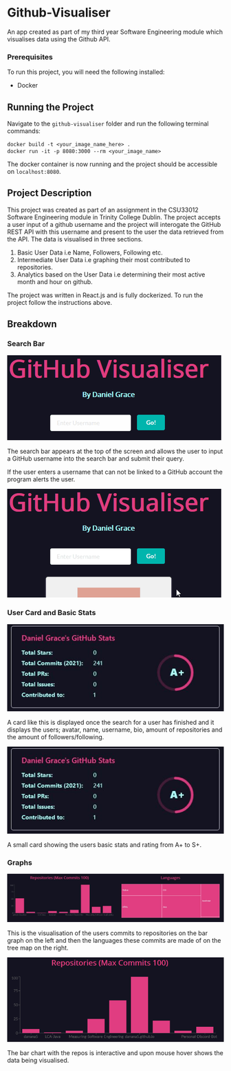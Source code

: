 # Github-Visualiser
An app created as part of my third year Software Engineering module which visualises data using the Github API.
### Prerequisites
To run this project, you will need the following installed:

- Docker

## Running the Project
Navigate to the `github-visualiser` folder and run the following terminal commands:

```
docker build -t <your_image_name_here> .
docker run -it -p 8080:3000 --rm <your_image_name>
```
The docker container is now running and the project should be accessible on `localhost:8080`.

## Project Description
This project was created as part of an assignment in the CSU33012 Software Engineering module in Trinity College Dublin. The project accepts a user input of a github username and the project will interogate the GitHub REST API with this username and present to the user the data retrieved from the API. The data is visualised in three sections.

1. Basic User Data i.e Name, Followers, Following etc.
2. Intermediate User Data i.e graphing their most contributed to repositories.
3. Analytics based on the User Data i.e determining their most active month and hour on github.

The project was written in React.js and is fully dockerized. To run the project follow the instructions above.

## Breakdown

### Search Bar

![Search Bar](images/searchbar.gif)

The search bar appears at the top of the screen and allows the user to input a GitHub username into the search bar and submit their query.

If the user enters a username that can not be linked to a GitHub account the program alerts the user.

![Search for a not real user](images/notauser.gif)

### User Card and Basic Stats

![User Card](images/UserStats.JPG)

A card like this is displayed once the search for a user has finished and it displays the users; avatar, name, username, bio, amount of repositories and the amount of followers/following.

![User Stats Card](images/UserStats.JPG)

A small card showing the users basic stats and rating from A+ to S+.

### Graphs

![User Data Graphs](images/UserGraphs1.JPG)

This is the visualisation of the users commits to repositories on the bar graph on the left and then the languages these commits are made of on the tree map on the right.

![Bar Chart Mouse Hover](images/repographs.gif)

The bar chart with the repos is interactive and upon mouse hover shows the data being visualised.


